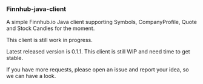 ### Finnhub-java-client

A simple Finnhub.io Java client supporting Symbols, CompanyProfile, Quote and Stock Candles for the moment.

This client is still work in progress.

Latest released version is 0.1.1. This client is still WIP and need time to get stable.

If you have more requests, please open an issue and report your idea, so we can have a look.
